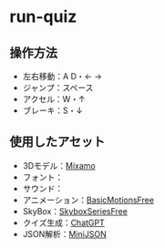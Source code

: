 # run-quiz

## 操作方法
* 左右移動：A D・← →
* ジャンプ：スペース
* アクセル：W・↑
* ブレーキ：S・↓

## 使用したアセット
* 3Dモデル：[Mixamo](https://www.mixamo.com/)  
* フォント：  
* サウンド：  
* アニメーション：[BasicMotionsFree](https://assetstore.unity.com/account/assets)
* SkyBox：[SkyboxSeriesFree](https://assetstore.unity.com/packages/2d/textures-materials/sky/skybox-series-free-103633)
* クイズ生成：[ChatGPT](https://openai.com/blog/chatgpt)  
* JSON解析：[MiniJSON](https://gist.github.com/darktable/1411710)  
